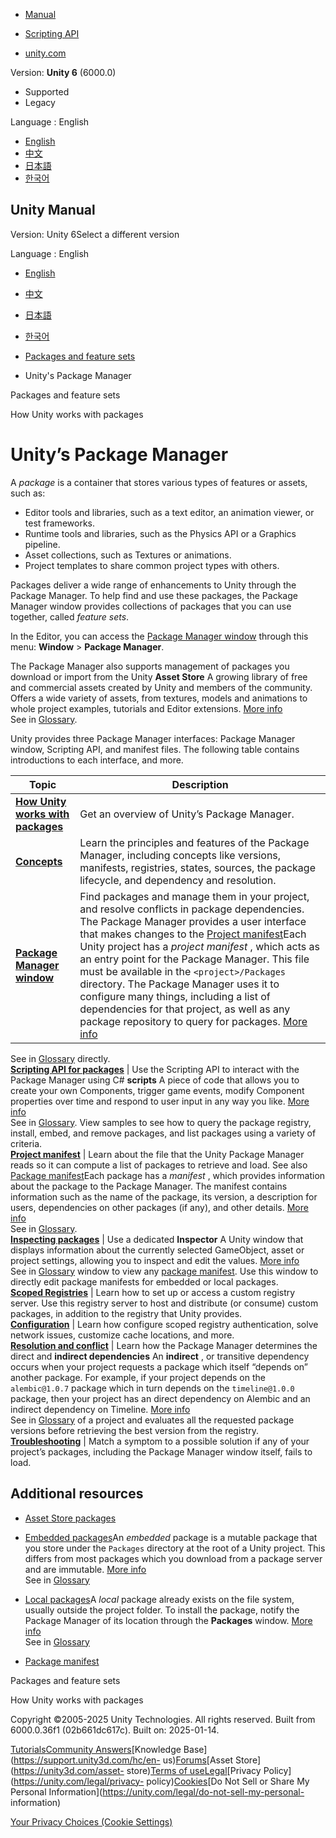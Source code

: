 [](https://docs.unity3d.com)

  * [Manual](../Manual/index.html)
  * [Scripting API](../ScriptReference/index.html)

  * [unity.com](https://unity.com/)

Version: **Unity 6** (6000.0)

  * Supported
  * Legacy

Language : English

  * [English](/Manual/Packages.html)
  * [中文](/cn/current/Manual/Packages.html)
  * [日本語](/ja/current/Manual/Packages.html)
  * [한국어](/kr/current/Manual/Packages.html)

[](https://docs.unity3d.com)

## Unity Manual

Version: Unity 6Select a different version

Language : English

  * [English](/Manual/Packages.html)
  * [中文](/cn/current/Manual/Packages.html)
  * [日本語](/ja/current/Manual/Packages.html)
  * [한국어](/kr/current/Manual/Packages.html)

  * [Packages and feature sets](PackagesList.html)
  * Unity's Package Manager

[](PackagesList.html)

Packages and feature sets

[](upm-overview.html)

How Unity works with packages

# Unity’s Package Manager

A _package_ is a container that stores various types of features or assets,
such as:

  * Editor tools and libraries, such as a text editor, an animation viewer, or test frameworks.
  * Runtime tools and libraries, such as the Physics API or a Graphics pipeline.
  * Asset collections, such as Textures or animations.
  * Project templates to share common project types with others.

Packages deliver a wide range of enhancements to Unity through the Package
Manager. To help find and use these packages, the Package Manager window
provides collections of packages that you can use together, called _feature
sets_.

In the Editor, you can access the [Package Manager window](upm-ui.html)
through this menu: **Window** > **Package Manager**.

The Package Manager also supports management of packages you download or
import from the Unity **Asset Store** A growing library of free and commercial
assets created by Unity and members of the community. Offers a wide variety of
assets, from textures, models and animations to whole project examples,
tutorials and Editor extensions. [More info](AssetStore.html)  
See in [Glossary](Glossary.html#AssetStore).

Unity provides three Package Manager interfaces: Package Manager window,
Scripting API, and manifest files. The following table contains introductions
to each interface, and more.

**Topic** | **Description**  
---|---  
**[How Unity works with packages](upm-overview.html)** | Get an overview of Unity’s Package Manager.  
**[Concepts](upm-concepts.html)** | Learn the principles and features of the Package Manager, including concepts like versions, manifests, registries, states, sources, the package lifecycle, and dependency and resolution.  
**[Package Manager window](upm-ui.html)** | Find packages and manage them in your project, and resolve conflicts in package dependencies. The Package Manager provides a user interface that makes changes to the [Project manifest](upm-manifestPrj.html)Each Unity project has a _project manifest_ , which acts as an entry point for the Package Manager. This file must be available in the `<project>/Packages` directory. The Package Manager uses it to configure many things, including a list of dependencies for that project, as well as any package repository to query for packages. [More info](upm-manifestPrj.html)  
See in [Glossary](Glossary.html#Projectmanifest) directly.  
**[Scripting API for packages](upm-api.html)** | Use the Scripting API to interact with the Package Manager using C# **scripts** A piece of code that allows you to create your own Components, trigger game events, modify Component properties over time and respond to user input in any way you like. [More info](creating-scripts.html)  
See in [Glossary](Glossary.html#Scripts). View samples to see how to query the
package registry, install, embed, and remove packages, and list packages using
a variety of criteria.  
**[Project manifest](upm-manifestPrj.html)** | Learn about the file that the Unity Package Manager reads so it can compute a list of packages to retrieve and load. See also [Package manifest](upm-manifestPkg.html)Each package has a _manifest_ , which provides information about the package to the Package Manager. The manifest contains information such as the name of the package, its version, a description for users, dependencies on other packages (if any), and other details. [More info](upm-manifestPkg.html)  
See in [Glossary](Glossary.html#Packagemanifest).  
**[Inspecting packages](upm-inspect.html)** | Use a dedicated **Inspector** A Unity window that displays information about the currently selected GameObject, asset or project settings, allowing you to inspect and edit the values. [More info](UsingTheInspector.html)  
See in [Glossary](Glossary.html#Inspector) window to view any [package
manifest](upm-manifestPkg.html). Use this window to directly edit package
manifests for embedded or local packages.  
**[Scoped Registries](upm-scoped.html)** | Learn how to set up or access a custom registry server. Use this registry server to host and distribute (or consume) custom packages, in addition to the registry that Unity provides.  
**[Configuration](upm-config.html)** | Learn how configure scoped registry authentication, solve network issues, customize cache locations, and more.  
**[Resolution and conflict](upm-conflicts.html)** | Learn how the Package Manager determines the direct and **indirect dependencies** An **indirect** , or transitive dependency occurs when your project requests a package which itself “depends on” another package. For example, if your project depends on the `alembic@1.0.7` package which in turn depends on the `timeline@1.0.0` package, then your project has an direct dependency on Alembic and an indirect dependency on Timeline. [More info](upm-dependencies.html)  
See in [Glossary](Glossary.html#Indirectdependency) of a project and evaluates
all the requested package versions before retrieving the best version from the
registry.  
**[Troubleshooting](upm-errors.html)** | Match a symptom to a possible solution if any of your project’s packages, including the Package Manager window itself, fails to load.  
  
## Additional resources

  * [Asset Store packages](AssetStorePackages.html)
  * [Embedded packages](upm-concepts.html#Embedded)An _embedded_ package is a mutable package that you store under the `Packages` directory at the root of a Unity project. This differs from most packages which you download from a package server and are immutable. [More info](upm-concepts.html#Embedded)  
See in [Glossary](Glossary.html#Embeddedpackage)

  * [Local packages](upm-concepts.html#Local)A _local_ package already exists on the file system, usually outside the project folder. To install the package, notify the Package Manager of its location through the **Packages** window. [More info](upm-ui-local.html)  
See in [Glossary](Glossary.html#Localpackage)

  * [Package manifest](upm-manifestPkg.html)

[](PackagesList.html)

Packages and feature sets

[](upm-overview.html)

How Unity works with packages

Copyright ©2005-2025 Unity Technologies. All rights reserved. Built from
6000.0.36f1 (02b661dc617c). Built on: 2025-01-14.

[Tutorials](https://learn.unity.com/)[Community
Answers](https://answers.unity3d.com)[Knowledge
Base](https://support.unity3d.com/hc/en-
us)[Forums](https://forum.unity3d.com)[Asset Store](https://unity3d.com/asset-
store)[Terms of
use](https://docs.unity3d.com/Manual/TermsOfUse.html)[Legal](https://unity.com/legal)[Privacy
Policy](https://unity.com/legal/privacy-
policy)[Cookies](https://unity.com/legal/cookie-policy)[Do Not Sell or Share
My Personal Information](https://unity.com/legal/do-not-sell-my-personal-
information)

[Your Privacy Choices (Cookie Settings)](javascript:void\(0\);)

